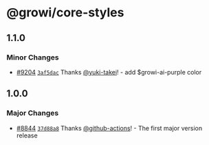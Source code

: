 # @growi/core-styles

## 1.1.0

### Minor Changes

- [#9204](https://github.com/growilabs/growi/pull/9204) [`3af5dac`](https://github.com/growilabs/growi/commit/3af5dac35ecadfb70c15d4511575d649f332696e) Thanks [@yuki-takei](https://github.com/yuki-takei)! - add $growi-ai-purple color

## 1.0.0

### Major Changes

- [#8844](https://github.com/growilabs/growi/pull/8844) [`37d88a8`](https://github.com/growilabs/growi/commit/37d88a858c3e54d741790760fbfad4fd7a229949) Thanks [@github-actions](https://github.com/apps/github-actions)! - The first major version release
